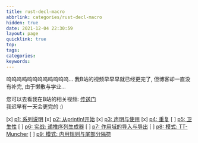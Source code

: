 ```yaml
---
title: rust-decl-macro
abbrlink: categories/rust-decl-macro
hidden: true
date: 2021-12-04 22:30:59
layout: page
quicklink: true
top:
tags:
categories:
keywords:
---
```


呜呜呜呜呜呜呜呜呜呜呜呜...
我B站的视频早早早就已经更完了, 但博客却一直没有补完, 由于懒散与学业...  

您可以去看我在B站的相关视频: [传送门](https://www.bilibili.com/video/BV1Wv411W7FH/)  
我迟早有一天会更完的 :)

[x]  [p1: 系列说明](/posts/rust-decl-macro/p1)
[x]  [p2: 从println!开始](/posts/rust-decl-macro/p2)
[x]  [p3: 声明与使用](/posts/rust-decl-macro/p3)
[x]  [p4: 重复](/posts/rust-decl-macro/p4)
[ ]  [p5: 卫生性](/posts/rust-decl-macro/p5)
[ ]  [p6: 实战: 递推序列生成器](/posts/rust-decl-macro/p6)
[ ]  [p7: 作用域的导入与导出](/posts/rust-decl-macro/p7)
[ ]  [p8: 模式: TT-Muncher](/posts/rust-decl-macro/p8)
[ ]  [p9: 模式: 内用规则与尾部分隔符](/posts/rust-decl-macro/p9)
